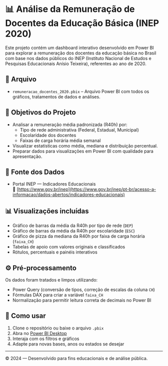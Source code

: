# 📊 Análise da Remuneração de Docentes da Educação Básica (INEP 2020)

Este projeto contém um dashboard interativo desenvolvido em Power BI para explorar a remuneração dos docentes da educação básica no Brasil com base nos dados públicos do INEP (Instituto Nacional de Estudos e Pesquisas Educacionais Anísio Teixeira), referentes ao ano de 2020.

## 📁 Arquivo

- `remuneracao_docentes_2020.pbix` – Arquivo Power BI com todos os gráficos, tratamentos de dados e análises.

## 📌 Objetivos do Projeto

- Analisar a remuneração média padronizada (R40h) por:
  - Tipo de rede administrativa (Federal, Estadual, Municipal)
  - Escolaridade dos docentes
  - Faixas de carga horária média semanal
- Visualizar estatísticas como média, mediana e distribuição percentual.
- Preparar dados para visualizações em Power BI com qualidade para apresentação.

## 🧮 Fonte dos Dados

- Portal INEP — Indicadores Educacionais  
  🔗 [https://www.gov.br/inep](https://www.gov.br/inep/pt-br/acesso-a-informacao/dados-abertos/indicadores-educacionais)

## 📊 Visualizações incluídas

- Gráfico de barras da média da R40h por tipo de rede (`DEP`)
- Gráfico de barras da média da R40h por escolaridade (`ESC`)
- Gráfico de pizza da mediana da R40h por faixa de carga horária (`faixa_CH`)
- Tabelas de apoio com valores originais e classificados
- Rótulos, percentuais e painéis interativos

## ⚙️ Pré-processamento

Os dados foram tratados e limpos utilizando:

- Power Query (conversão de tipos, correção de escalas da coluna `CH`)
- Fórmulas DAX para criar a variável `faixa_CH`
- Normalização para permitir leitura correta de decimais no Power BI

## 🚀 Como usar

1. Clone o repositório ou baixe o arquivo `.pbix`
2. Abra no [Power BI Desktop](https://powerbi.microsoft.com/pt-br/desktop/)
3. Interaja com os filtros e gráficos
4. Adapte para novas bases, anos ou estados se desejar

---

© 2024 — Desenvolvido para fins educacionais e de análise pública.

